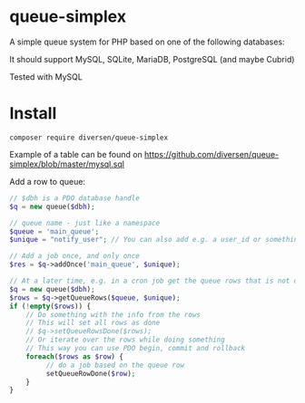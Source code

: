 # queue-simplex

A simple queue system for PHP based on one of the following databases: 

It should support MySQL, SQLite, MariaDB, PostgreSQL (and maybe Cubrid)

Tested with MySQL

# Install

    composer require diversen/queue-simplex

Example of a table can be found on <https://github.com/diversen/queue-simplex/blob/master/mysql.sql>

Add a row to queue:

~~~php
// $dbh is a PDO database handle
$q = new queue($dbh);

// queue name - just like a namespace
$queue = 'main_queue';
$unique = "notify_user"; // You can also add e.g. a user_id or something more unique

// Add a job once, and only once
$res = $q->addOnce('main_queue', $unique);

// At a later time, e.g. in a cron job get the queue rows that is not done: 
$q = new queue($dbh);
$rows = $q->getQueueRows($queue, $unique);
if (!empty($rows)) {
    // Do something with the info from the rows
    // This will set all rows as done
    // $q->setQueueRowsDone($rows);
    // Or iterate over the rows while doing something
    // This way you can use PDO begin, commit and rollback 
    foreach($rows as $row) {
         // do a job based on the queue row
         setQueueRowDone($row);
    }
} 

~~~
